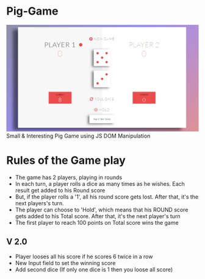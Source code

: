 # Pig-Game
![](img/design-2.0.png)
Small & Interesting Pig Game using JS DOM Manipulation


# Rules of the Game play
- The game has 2 players, playing in rounds
- In each turn, a player rolls a dice as many times as he wishes. Each result get added to his Round score
- But, if the player rolls a '1', all his round score gets lost. After that, it's the next players's turn.
- The player can choose to 'Hold', which means that his ROUND score gets added to his Total score. 
  After that, it's the next player's turn
- The first player to reach 100 points on Total score wins the game

## V 2.0
- Player looses all his score if he scores 6 twice in a row
- New Input field to set the winning score
- Add second dice (If only one dice is 1 then you loose all score)
